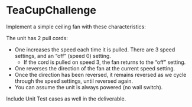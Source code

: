 # TeaCupChallenge

Implement a simple ceiling fan with these characteristics:

The unit has 2 pull cords:
* One increases the speed each time it is pulled.  There are 3 speed settings, and an “off” (speed 0) setting. 
  * If the cord is pulled on speed 3, the fan returns to the “off” setting.
* One reverses the direction of the fan at the current speed setting.
* Once the direction has been reversed, it remains reversed as we cycle through the speed settings, until reversed again.
* You can assume the unit is always powered (no wall switch).

Include Unit Test cases as well in the deliverable.
